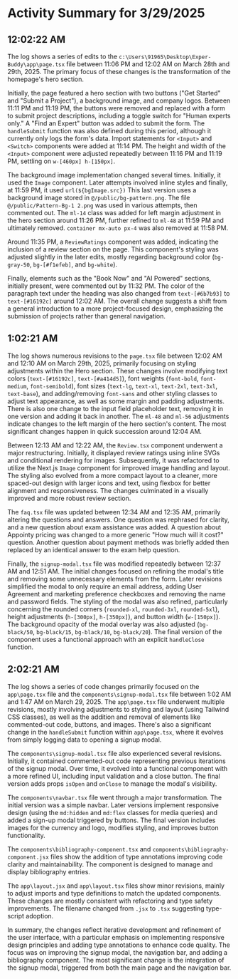 # Activity Summary for 3/29/2025

## 12:02:22 AM
The log shows a series of edits to the `c:\Users\91965\Desktop\Exper-Buddy\app\page.tsx` file between 11:06 PM and 12:02 AM on March 28th and 29th, 2025.  The primary focus of these changes is the transformation of the homepage's hero section.

Initially, the page featured a hero section with two buttons ("Get Started" and "Submit a Project"), a background image, and company logos.  Between 11:11 PM and 11:19 PM, the buttons were removed and replaced with a form to submit project descriptions, including a toggle switch for "Human experts only."  A "Find an Expert" button was added to submit the form.  The `handleSubmit` function was also defined during this period, although it currently only logs the form's data.  Import statements for `<Input>` and `<Switch>` components were added at 11:14 PM.  The height and width of the `<Input>` component were adjusted repeatedly between 11:16 PM and 11:19 PM, settling on `w-[460px] h-[150px]`.


The background image implementation changed several times. Initially, it used the `Image` component. Later attempts involved inline styles and finally, at 11:59 PM, it used `url(${bgImage.src})`  This last version uses a background image stored in `@/public/bg-pattern.png`. The file `@/public/Pattern-Bg-1 2.png` was used in various attempts, then commented out.  The `ml-14` class was added for left margin adjustment in the hero section around 11:26 PM, further refined to `ml-48` at 11:59 PM and ultimately removed. `container mx-auto px-4` was also removed at 11:58 PM.

Around 11:35 PM, a `ReviewRatings` component was added, indicating the inclusion of a review section on the page. This component's styling was adjusted slightly in the later edits,  mostly regarding background color (`bg-gray-50`, `bg-[#f1efeb]`, and `bg-white`).

Finally, elements such as the "Book Now" and "AI Powered" sections, initially present, were commented out by 11:32 PM. The color of the paragraph text under the heading was also changed from `text-[#6b7b93]` to `text-[#16192c]` around 12:02 AM.  The overall change suggests a shift from a general introduction to a more project-focused design, emphasizing the submission of projects rather than general navigation.


## 1:02:21 AM
The log shows numerous revisions to the `page.tsx` file between 12:02 AM and 12:10 AM on March 29th, 2025, primarily focusing on styling adjustments within the Hero section.  These changes involve modifying text colors (`text-[#16192c]`, `text-[#a414d5]`), font weights (`font-bold`, `font-medium`, `font-semibold`), font sizes (`text-lg`, `text-xl`, `text-2xl`, `text-3xl`, `text-base`), and adding/removing  `font-sans` and other styling classes to adjust text appearance, as well as some margin and padding adjustments.  There is also one change to the input field placeholder text, removing it in one version and adding it back in another.  The `ml-48` and `ml-56` adjustments indicate changes to the left margin of the hero section's content. The most significant changes happen in quick succession around 12:04 AM.


Between 12:13 AM and 12:22 AM, the `Review.tsx` component underwent a major restructuring. Initially, it displayed review ratings using inline SVGs and conditional rendering for images.  Subsequently, it was refactored to utilize the Next.js `Image` component for improved image handling and layout.  The styling also evolved from a more compact layout to a cleaner, more spaced-out design with larger icons and text, using flexbox for better alignment and responsiveness. The changes culminated in a visually improved and more robust review section.

The `faq.tsx` file was updated between 12:34 AM and 12:35 AM, primarily altering the questions and answers. One question was rephrased for clarity, and a new question about exam assistance was added.  A question about Appointy pricing was changed to a more generic "How much will it cost?" question. Another question about payment methods was briefly added then replaced by an identical answer to the exam help question.

Finally, the `signup-modal.tsx` file was modified repeatedly between 12:37 AM and 12:51 AM.  The initial changes focused on refining the modal's title and removing some unnecessary elements from the form.  Later revisions simplified the modal to only require an email address, adding User Agreement and marketing preference checkboxes and removing the name and password fields. The styling of the modal was also refined, particularly concerning the rounded corners (`rounded-xl`, `rounded-3xl`, `rounded-5xl`), height adjustments (`h-[300px]`, `h-[350px]`), and button width (`w-[150px]`). The background opacity of the modal overlay was also adjusted (`bg-black/50`, `bg-black/15`, `bg-black/10`, `bg-black/20`).  The final version of the component uses a functional approach with an explicit `handleClose` function.


## 2:02:21 AM
The log shows a series of code changes primarily focused on the `app\page.tsx` file and the `components\signup-modal.tsx` file between 1:02 AM and 1:47 AM on March 29, 2025.  The `app\page.tsx` file underwent multiple revisions, mostly involving adjustments to styling and layout (using Tailwind CSS classes), as well as the addition and removal of elements like commented-out code, buttons, and images.  There's also a significant change in the `handleSubmit` function within `app\page.tsx`, where it evolves from simply logging data to opening a signup modal.


The `components\signup-modal.tsx` file also experienced several revisions.  Initially, it contained commented-out code representing previous iterations of the signup modal.  Over time, it evolved into a functional component with a more refined UI,  including input validation and a close button.  The final version adds props `isOpen` and `onClose` to manage the modal's visibility.

The `components\navbar.tsx` file went through a major transformation.  The initial version was  a simple navbar.  Later versions implement responsive design (using the `md:hidden` and `md:flex` classes for media queries) and added a sign-up modal triggered by buttons. The final version includes images for the currency and logo, modifies styling, and improves button functionality.


The `components\bibliography-component.tsx` and `components\bibliography-component.jsx` files show the addition of type annotations improving code clarity and maintainability.  The component is designed to manage and display bibliography entries.


The `app\layout.jsx` and `app\layout.tsx` files show minor revisions, mainly to adjust imports and type definitions to match the updated components.  These changes are mostly consistent with refactoring and type safety improvements.  The filename changed from `.jsx` to `.tsx` suggesting type-script adoption.


In summary, the changes reflect iterative development and refinement of the user interface, with a particular emphasis on implementing responsive design principles and adding type annotations to enhance code quality. The focus was on improving the signup modal, the navigation bar, and adding a bibliography component.  The most significant change is the integration of the signup modal, triggered from both the main page and the navigation bar.
